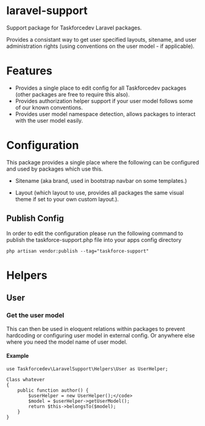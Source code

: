 # laravel-support
Support package for Taskforcedev Laravel packages.

Provides a consistant way to get user specified layouts, sitename, and user administration rights (using conventions on the user model - if applicable).

# Features
- Provides a single place to edit config for all Taskforcedev packages (other packages are free to require this also).
- Provides authorization helper support if your user model follows some of our known conventions.
- Provides user model namespace detection, allows packages to interact with the user model easily.

# Configuration
This package provides a single place where the following can be configured and used by packages which use this.

- Sitename (aka brand, used in bootstrap navbar on some templates.)

- Layout (which layout to use, provides all packages the same visual theme if set to your own custom layout.).

## Publish Config
In order to edit the configuration please run the following command to publish the taskforce-support.php file into your apps config directory

<code>php artisan vendor:publish --tag="taskforce-support"</code>

# Helpers
## User
### Get the user model
This can then be used in eloquent relations within packages to prevent hardcoding or configuring user model in external config.  Or anywhere else where you need the model name of user model.

#### Example
    use Taskforcedev\LaravelSupport\Helpers\User as UserHelper;

    Class whatever
    {
        public function author() {
            $userHelper = new UserHelper();</code>
            $model = $userHelper->getUserModel();
            return $this->belongsTo($model);
        }
    }
